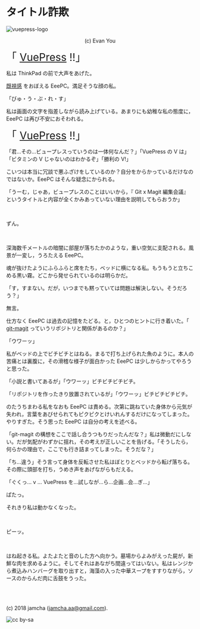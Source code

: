 

# タイトル詐欺

![vuepress-logo](https://raw.githubusercontent.com/vuejs/vuepress/master/docs/.vuepress/public/hero.png)

<center>(c) Evan You</center>

<span style="font-size: 200%;">「 [VuePress](https://vuepress.vuejs.org/) !!」</span>

私は ThinkPad の前で大声をあげた。

[既視感](https://jamcha-aa.github.io/magit-meeting/article/) をおぼえる EeePC。満足そうな顔の私。

「びゅ・う・ぷ・れ・す」

私は画面の文字を指差しながら読み上げている。あまりにも幼稚な私の態度に，EeePC は再び不安におそわれる。

<span style="font-size: 200%;">「 [VuePress](https://vuepress.vuejs.org/) !!」</span>

「君…その…ビュープレスっていうのは一体何なんだ？」「VuePress の V は」「ビタミンの V じゃないのはわかるぞ」「勝利の V!」

こいつは本当に冗談で悪ふざけをしているのか？自分をからかっているだけなのではないか。EeePC はそんな疑念にかられる。

「うーむ，じゃあ，ビュープレスのことはいいから，『 Git x Magit 編集会議』というタイトルと内容が全くかみあっていない理由を説明してもらおうか」

<br>

ずん。

<br>

深海数千メートルの暗闇に部屋が落ちたかのような，重い空気に支配される。風景が一変し，うろたえる EeePC。

魂が抜けたようにふらふらと席をたち，ベッドに横になる私。もうもうと立ちこめる黒い霧。どこから発せられているのは明らかだ。

「す，すまない。だが，いつまでも黙っていては問題は解決しない。そうだろう？」

無言。

仕方なく EeePC は過去の記憶をたどる。と，ひとつのヒントに行き着いた。「 [git-magit](https://github.com/jamcha-aa/git-magit) っていうリポジトリと関係があるのか？」

「ウワーッ」

私がベッドの上でビチビチとはねる。まるで打ち上げられた魚のように。本人の苦痛とは裏腹に，その滑稽な様子が面白かった EeePC は少しからかってやろうと思った。

「小説と書いてあるが」「ウワーッ」ビチビチビチビチ。

「リポジトリを作ったきり放置されているが」「ウワーッ」ビチビチビチビチ。

のたうちまわる私をなおも EeePC は責める。次第に跳ねていた身体から元気が失われ，言葉をあびせられてもピクピクとけいれんするだけになってしまった。やりすぎた。そう思った EeePC は自分の考えを述べる。

「git-magit の構想をここで話し合うつもりだったんだな？」私は微動だにしない。だが気配がわずかに揺れ，その考えが正しいことを告げる。「そうしたら，何らかの理由で，ここでも行き詰まってしまった。そうだな？」

「ち…違う」そう言って身体を反転させた私はぼとりとベッドから転げ落ちる。その際に頭部を打ち，うめき声をあげながらもだえる。

「ぐくっ… v … VuePress を…試しなが…ら…企画…会…ぎ…」

ぱたっ。

それきり私は動かなくなった。

<br>

ピーッ。

<br>

はね起きる私。よたよたと音のした方へ向かう。墓場からよみがえった屍が，新鮮な肉を求めるように。そしてそれはあながち間違ってはいない。私はレンジから煮込みハンバーグを取り出すと，海藻の入った中華スープをすすりながら，ソースのからんだ肉に舌鼓をうった。

<br>
<br>

(c) 2018 jamcha (jamcha.aa@gmail.com).

![cc by-sa](https://i.creativecommons.org/l/by-sa/4.0/88x31.png)

